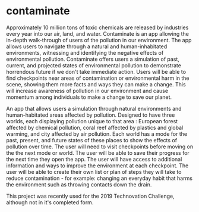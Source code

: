 # contaminate
Approximately 10 million tons of toxic chemicals are released by industries every year into our air, land, and water. Contaminate is an app allowing the in-depth walk-through of users of the pollution in our environment. The app allows users to navigate through a natural and human-inhabitated environments, witnessing and identifying the negative effects of environmental pollution. Contaminate offers users a simulation of past, current, and projected states of environmental pollution to demonstrate horrendous future if we don't take immediate action. Users will be able to find checkpoints near areas of contamination or environmental harm in the scene, showing them more facts and ways they can make a change. This will increase awareness of pollution in our environment and cause momentum among individuals to make a change to save our planet.

An app that allows users a simulation through natural environments and human-habitated areas affected by pollution. 
Designed to have three worlds, each displaying pollution unique to that area : European forest affected by chemical pollution, coral reef affected by plastics and global warming, and city affected by air pollution.
Each world has a mode for the past, present, and future states of these places to show the effects of pollution over time. 
The user will need to visit checkpoints before moving on the the next mode or world. 
The user will be able to save their progress for the next time they open the app. 
The user will have access to additional information and ways to improve the environment at each checkpoint.
The user will be able to create their own list or plan of steps they will take to reduce contamination - for example: changing an everyday habit that harms the environment such as throwing contacts down the drain. 

This project was recently used for the 2019 Technovation Challenge, although not in it's completed form.
